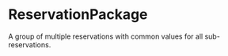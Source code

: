 # ReservationPackage

A group of multiple reservations with common values for all sub-reservations.
